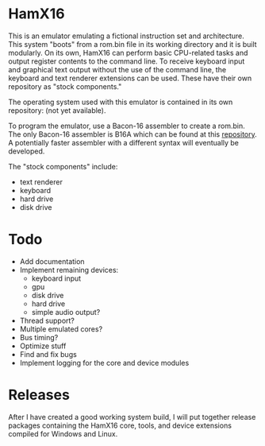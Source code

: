 # HamX16
This is an emulator emulating a fictional instruction set and architecture. This system "boots" from a rom.bin file in its working directory and it is built modularly. On its own, HamX16 can perform basic CPU-related tasks and output register contents to the command line. To receive keyboard input and graphical text output without the use of the command line, the keyboard and text renderer extensions can be used. These have their own repository as "stock components."

The operating system used with this emulator is contained in its own repository: (not yet available).

To program the emulator, use a Bacon-16 assembler to create a rom.bin. The only Bacon-16 assembler is B16A which can be found at this [repository](https://github.com/turtleStew/B16A). A potentially faster assembler with a different syntax will eventually be developed.

The "stock components" include:
 - text renderer
 - keyboard
 - hard drive
 - disk drive

# Todo
 - Add documentation
 - Implement remaining devices:
   - keyboard input
   - gpu
   - disk drive
   - hard drive
   - simple audio output?
 - Thread support?
 - Multiple emulated cores?
 - Bus timing?
 - Optimize stuff
 - Find and fix bugs
 - Implement logging for the core and device modules

# Releases
After I have created a good working system build, I will put together release packages containing the HamX16 core, tools, and device extensions compiled for Windows and Linux.
